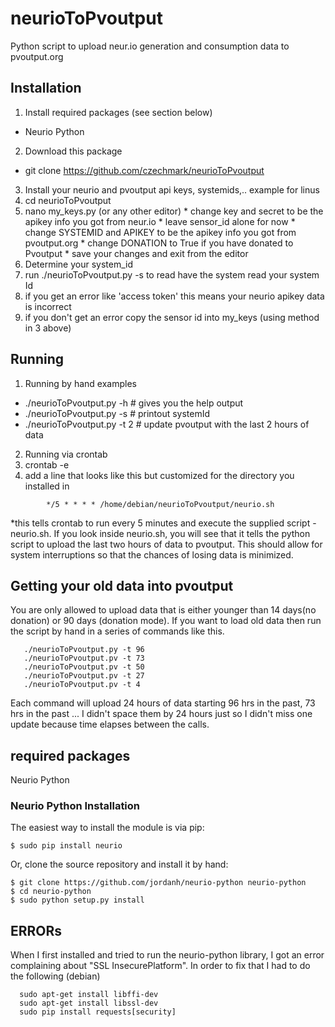 # neurioToPvoutput
Python script to upload neur.io generation and consumption data to pvoutput.org

## Installation
1.  Install required packages (see section below)
  * Neurio Python
2.  Download this package
  *   git clone https://github.com/czechmark/neurioToPvoutput
3.  Install your neurio and pvoutput api keys, systemids,.. example for linus
  1. cd neurioToPvoutput
  2. nano my_keys.py  (or any other editor) 
    * change key and secret to be the apikey info you got from neur.io 
    * leave sensor_id alone for now
    * change SYSTEMID and APIKEY to be the apikey info you got from pvoutput.org
    * change DONATION to True if you have donated to Pvoutput
    * save your changes and exit from the editor
4.  Determine your system_id 
  1. run ./neurioToPvoutput.py -s to read have the system read your system Id
  2. if you get an error like 'access token' this means your neurio apikey data is incorrect
  3. if you don't get an error copy the sensor id into my_keys (using method in 3 above)

## Running
1.  Running by hand examples
  * ./neurioToPvoutput.py -h  # gives you the help output
  * ./neurioToPvoutput.py -s  # printout systemId
  * ./neurioToPvoutput.py -t 2 # update pvoutput with the last 2 hours of data
2.  Running via crontab
  1. crontab -e
  2. add a line that looks like this but customized for the directory you installed in
```
        */5 * * * * /home/debian/neurioToPvoutput/neurio.sh
```
*this tells crontab to run every 5 minutes and execute the supplied script - neurio.sh.
    If you look inside neurio.sh, you will see that it tells the python script to upload the last two hours of data to pvoutput.  This should allow for system interruptions so that the chances of losing data is minimized.
## Getting your old data into pvoutput
You are only allowed to upload data that is either younger than 14 days(no donation) or 90 days (donation mode).  If you want to load old data then run the script by hand in a series of commands like this.
```
   ./neurioToPvoutput.py -t 96
   ./neurioToPvoutput.pv -t 73
   ./neurioToPvoutput.pv -t 50
   ./neurioToPvoutput.pv -t 27
   ./neurioToPvoutput.pv -t 4
```
Each command will upload 24 hours of data starting 96 hrs in the past, 73 hrs in the past ... I didn't space them by 24 hours just so I didn't miss one update because time elapses between the calls.

## required packages
Neurio Python
### Neurio Python Installation

The easiest way to install the module is via pip:

    $ sudo pip install neurio

Or, clone the source repository and install it by hand:

    $ git clone https://github.com/jordanh/neurio-python neurio-python
    $ cd neurio-python
    $ sudo python setup.py install
    
## ERRORs
When I first installed and tried to run the neurio-python library, I got an error complaining about "SSL InsecurePlatform".  In order to fix that I had to do the following (debian)
```
  sudo apt-get install libffi-dev 
  sudo apt-get install libssl-dev
  sudo pip install requests[security]
  ```
